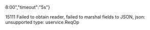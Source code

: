  8:00","timeout":"5s"}

 15111 Failed to obtain reader, failed to marshal fields to JSON, json: unsupported type: uservice.ReqOp

